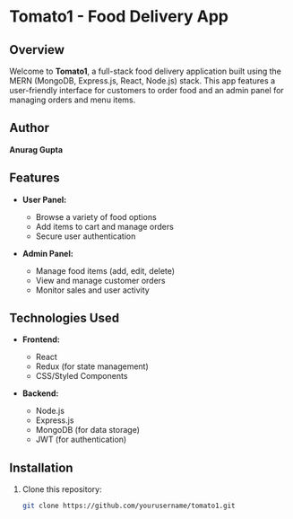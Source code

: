 # Tomato1 - Food Delivery App

## Overview
Welcome to **Tomato1**, a full-stack food delivery application built using the MERN (MongoDB, Express.js, React, Node.js) stack. This app features a user-friendly interface for customers to order food and an admin panel for managing orders and menu items.

## Author
**Anurag Gupta**

## Features
- **User Panel:**
  - Browse a variety of food options
  - Add items to cart and manage orders
  - Secure user authentication

- **Admin Panel:**
  - Manage food items (add, edit, delete)
  - View and manage customer orders
  - Monitor sales and user activity

## Technologies Used
- **Frontend:**
  - React
  - Redux (for state management)
  - CSS/Styled Components

- **Backend:**
  - Node.js
  - Express.js
  - MongoDB (for data storage)
  - JWT (for authentication)

## Installation
1. Clone this repository:
   ```bash
   git clone https://github.com/yourusername/tomato1.git
